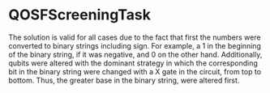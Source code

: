 # QOSFScreeningTask

The solution is valid for all cases due to the fact that first the numbers were converted to binary strings including sign. For example, a 1 in the beginning of the binary string, if it was negative, and 0 on the other hand. Additionally, qubits were altered with the dominant strategy in which the corresponding bit in the binary string were changed with a X gate in the circuit, from top to bottom. Thus, the greater base in the binary string, were altered first.
